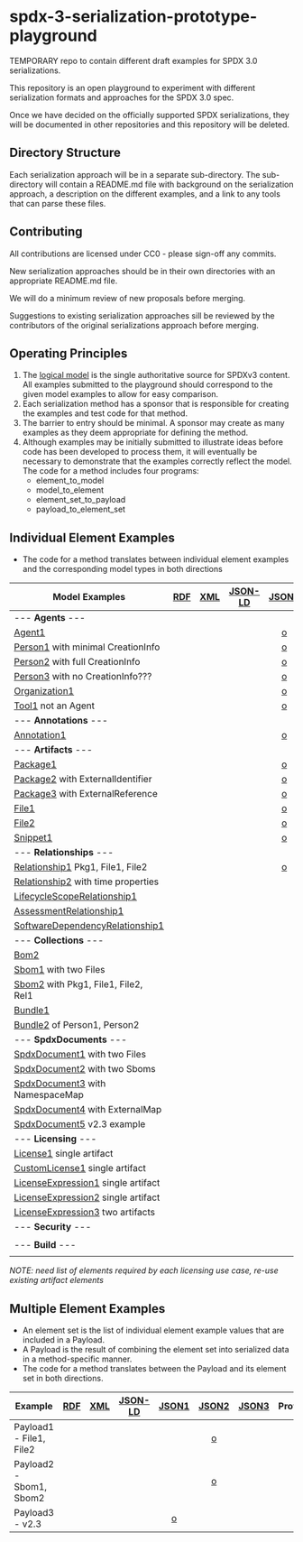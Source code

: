 # spdx-3-serialization-prototype-playground
TEMPORARY repo to contain different draft examples for SPDX 3.0 serializations.

This repository is an open playground to experiment with different serialization formats and approaches for the SPDX 3.0 spec.

Once we have decided on the officially supported SPDX serializations, they will be documented in other repositories and this repository will be deleted.

## Directory Structure
Each serialization approach will be in a separate sub-directory.
The sub-directory will contain a README.md file with background on the serialization approach, a description on the different examples, and a link to any tools that can parse these files.

## Contributing
All contributions are licensed under CC0 - please sign-off any commits.

New serialization approaches should be in their own directories with an appropriate README.md file.

We will do a minimum review of new proposals before merging.

Suggestions to existing serialization approaches sill be reviewed by the contributors of the original serializations approach before merging.

## Operating Principles
1. The [logical model](https://github.com/spdx/spdx-3-model/tree/main/model) is the single authoritative source for SPDXv3 content.
All examples submitted to the playground should correspond to the given model examples to allow for easy comparison.
2. Each serialization method has a sponsor that is responsible for creating the examples and test code for that method.
3. The barrier to entry should be minimal. A sponsor may create as many examples as they deem appropriate for defining the method.
4. Although examples may be initially submitted to illustrate ideas before code has been developed to process them, it will
eventually be necessary to demonstrate that the examples correctly reflect the model.
The code for a method includes four programs:
    * element_to_model
    * model_to_element
    * element_set_to_payload
    * payload_to_element_set

## Individual Element Examples
* The code for a method translates between individual element examples and the corresponding model types in both directions

| Model Examples                                                 | [RDF](rdf/README.md) | [XML](xml/README.md) | [JSON-LD](jsonld/README.md) |        [JSON1](json1/README.md)        |        [JSON2](json2/README.md)         | [JSON3](json3/README.md) | Protobuf | CBOR | YAML | [Text1](text1/README.md) |
|----------------------------------------------------------------|:--------------------:|----------------------|-----------------------------|:--------------------------------------:|:---------------------------------------:|--------------------------|----------|:----:|------|:------------------------:|
| --- **Agents** ---                                             |                      |                      |                             |                                        |                                         |                          |          |      |      |                          |
| [Agent1](ex/agent.md)                                          |                      |                      |                             |    [o](json1/examples/agent1.json)     |     [o](json2/examples/agent1.json)     |                          |          |      |      |                          |
| [Person1](ex/person1.md) with minimal CreationInfo             |                      |                      |                             |    [o](json1/examples/person1.json)    |    [o](json2/examples/person1.json)     |                          |          |      |      |                          |
| [Person2](ex/person2.md) with full CreationInfo                |                      |                      |                             |    [o](json1/examples/person2.json)    |    [o](json2/examples/person2.json)     |                          |          |      |      |                          |
| [Person3](ex/person3.md) with no CreationInfo???               |                      |                      |                             |    [o](json1/examples/person3.json)    |    [o](json2/examples/person3.json)     |                          |          |      |      |                          |
| [Organization1](ex/organization1.md)                           |                      |                      |                             |     [o](json1/examples/org1.json)      |      [o](json2/examples/org1.json)      |                          |          |      |      |                          |
| [Tool1](ex/tool1.md) not an Agent                              |                      |                      |                             |     [o](json2/examples/tool1.json)     |     [o](json2/examples/tool1.json)      |                          |          |      |      |                          |
| --- **Annotations** ---                                        |                      |                      |                             |                                        |                                         |                          |          |      |      |                          |
| [Annotation1](ex/annotation1.md)                               |                      |                      |                             |  [o](json1/examples/annotation1.json)  |  [o](json2/examples/annotation1.json)   |                          |          |      |      |                          |
| --- **Artifacts** ---                                          |                      |                      |                             |                                        |                                         |                          |          |      |      |                          |
| [Package1](ex/package1.md)                                     |                      |                      |                             |   [o](json1/examples/package1.json)    |    [o](json2/examples/package1.json)    |                          |          |      |      |                          |
| [Package2](ex/package2.md) with ExternalIdentifier             |                      |                      |                             |   [o](json1/examples/package2.json)    |                                         |                          |          |      |      |                          |
| [Package3](ex/package3.md) with ExternalReference              |                      |                      |                             |   [o](json1/examples/package3.json)    |                                         |                          |          |      |      |                          |
| [File1](ex/file1.md)                                           |                      |                      |                             |     [o](json1/examples/file1.json)     |     [o](json2/examples/file1.json)      |                          |          |      |      |                          |
| [File2](ex/file2.md)                                           |                      |                      |                             |     [o](json1/examples/file2.json)     |     [o](json2/examples/file2.json)      |                          |          |      |      |                          |
| [Snippet1](ex/snippet1.md)                                     |                      |                      |                             |   [o](json1/examples/snippet1.json)    |                                         |                          |          |      |      |                          |
| --- **Relationships** ---                                      |                      |                      |                             |                                        |                                         |                          |          |      |      |                          |
| [Relationship1](ex/relationship1.md) Pkg1, File1, File2        |                      |                      |                             | [o](json1/examples/relationship1.json) |                                         |                          |          |      |      |                          |
| [Relationship2](ex/relationship2.md) with time properties      |                      |                      |                             |                                        |                                         |                          |          |      |      |                          |
| [LifecycleScopeRelationship1](ex/lcsrelationship1.md)          |                      |                      |                             |                                        |                                         |                          |          |      |      |                          |
| [AssessmentRelationship1](ex/assessmentrelationship1.md)       |                      |                      |                             |                                        |                                         |                          |          |      |      |                          |
| [SoftwareDependencyRelationship1](ex/swdeprelationshpi.md)     |                      |                      |                             |                                        |                                         |                          |          |      |      |                          |
| --- **Collections** ---                                        |                      |                      |                             |                                        |                                         |                          |          |      |      |                          |
| [Bom2](ex/bom1.md)                                             |                      |                      |                             |                                        |                                         |                          |          |      |      |                          |
| [Sbom1](ex/sbom1.md) with two Files                            |                      |                      |                             |                                        |                                         |                          |          |      |      |                          |
| [Sbom2](ex/sbom2.md) with Pkg1, File1, File2, Rel1             |                      |                      |                             |                                        |     [o](json2/examples/sbom1.json)      |                          |          |      |      |                          |                           |                      |                      |                             |                                        |     [o](json2/examples/sbom1.json)      |                          |          |      |      |                          |
| [Bundle1](ex/bundle1.md)                                       |                      |                      |                             |                                        |                                         |                          |          |      |      |                          |
| [Bundle2](ex/bundle2.md) of Person1, Person2                   |                      |                      |                             |                                        |                                         |                          |          |      |      |                          |
| --- **SpdxDocuments** ---                                      |                      |                      |                             |                                        |                                         |                          |          |      |      |                          |
| [SpdxDocument1](ex/spdxdocument1.md) with two Files            |                      |                      |                             |                                        | [o](json2/examples/spdx_document1.json) |                          |          |      |      |                          |
| [SpdxDocument2](ex/spdxdocument2.md) with two Sboms            |                      |                      |                             |                                        | [o](json2/examples/spdx_document2.json) |                          |          |      |      |                          |
| [SpdxDocument3](ex/spdxdocument3.md) with NamespaceMap         |                      |                      |                             |                                        |                                         |                          |          |      |      |                          |
| [SpdxDocument4](ex/spdxdocument4.md) with ExternalMap          |                      |                      |                             |                                        |                                         |                          |          |      |      |                          |
| [SpdxDocument5](ex/spdxdocument5.md) v2.3 example              |                      |                      |                             |                                        | [o](json2/examples/spdx_document3.json) |                          |          |      |      |                          |
| --- **Licensing** ---                                          |                      |                      |                             |                                        |                                         |                          |          |      |      |                          |
| [License1](ex/license1.md) single artifact                     |                      |                      |                             |                                        |                                         |                          |          |      |      |                          |
| [CustomLicense1](ex/customlicense1.md) single artifact         |                      |                      |                             |                                        |                                         |                          |          |      |      |                          |
| [LicenseExpression1](ex/licenseexpression1.md) single artifact |                      |                      |                             |                                        |                                         |                          |          |      |      |                          |
| [LicenseExpression2](ex/licenseexpression2.md) single artifact |                      |                      |                             |                                        |                                         |                          |          |      |      |                          |
| [LicenseExpression3](ex/licenseexpression3.md) two artifacts   |                      |                      |                             |                                        |                                         |                          |          |      |      |                          |
| --- **Security** ---                                           |                      |                      |                             |                                        |                                         |                          |          |      |      |                          |
|                                                                |                      |                      |                             |                                        |                                         |                          |          |      |      |                          |
| --- **Build** ---                                              |                      |                      |                             |                                        |                                         |                          |          |      |      |                          |
|                                                                |                      |                      |                             |                                        |                                         |                          |          |      |      |                          |
*NOTE: need list of elements required by each licensing use case, re-use existing artifact elements*

## Multiple Element Examples
* An element set is the list of individual element example values that are included in a Payload.  
* A Payload is the result of combining the element set into serialized data in a method-specific manner.
* The code for a method translates between the Payload and its element set in both directions. 

| Example                 | [RDF](rdf/README.md) | [XML](xml/README.md) | [JSON-LD](jsonld/README.md) |       [JSON1](json_ld/README.md)       |        [JSON2](json1/README.md)        | [JSON3](json2/README.md) | Protobuf | CBOR | YAML | [Text1](text1/README.md) |
|-------------------------|:--------------------:|----------------------|-----------------------------|:--------------------------------------:|:--------------------------------------:|--------------------------|----------|:----:|------|:------------------------:|
| Payload1 - File1, File2 |                      |                      |                             |                                        | [o](json2/examples/spdx_payload1.json) |                          |          |      |      |                          |
| Payload2 - Sbom1, Sbom2 |                      |                      |                             |                                        | [o](json2/examples/spdx_payload2.json) |                          |          |      |      |                          |
| Payload3 - v2.3         |                      |                      |                             | [o](json1/examples/spdx_payload3.json) |                                        |                          |          |      |      |                          |

